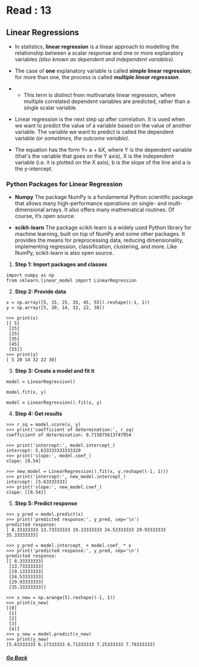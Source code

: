 # Read : 13

## Linear Regressions

- In statistics, **linear regression** is a linear approach to modelling the relationship between a scalar response and one or more explanatory variables *(also known as dependent and independent variables)*. 
  
- The case of **one** explanatory variable is called **simple linear regression**; for more than one, the process is called **_multiple linear regression_**.
  
- * This term is distinct from multivariate linear regression, where multiple correlated dependent variables are predicted, rather than a single scalar variable.

- Linear regression is the next step up after correlation. It is used when we want to predict the value of a variable based on the value of another variable. The variable we want to predict is called the dependent variable *(or sometimes, the outcome variable).*

- The equation has the form Y= a + bX, where Y is the dependent variable (that's the variable that goes on the Y axis), X is the independent variable (i.e. it is plotted on the X axis), b is the slope of the line and a is the y-intercept.


### Python Packages for Linear Regression

- **Numpy**
The package NumPy is a fundamental Python scientific package that allows many high-performance operations on single- and multi-dimensional arrays. It also offers many mathematical routines. Of course, it’s open source.

- **scikit-learn**
The package scikit-learn is a widely used Python library for machine learning, built on top of NumPy and some other packages. It provides the means for preprocessing data, reducing dimensionality, implementing regression, classification, clustering, and more. Like NumPy, scikit-learn is also open source.


1. **Step 1: Import packages and classes**
```
import numpy as np
from sklearn.linear_model import LinearRegression
```

2. **Step 2: Provide data**
```
x = np.array([5, 15, 25, 35, 45, 55]).reshape((-1, 1))
y = np.array([5, 20, 14, 32, 22, 38])
```
```
>>> print(x)
[[ 5]
 [15]
 [25]
 [35]
 [45]
 [55]]
>>> print(y)
[ 5 20 14 32 22 38]
```

3. **Step 3: Create a model and fit it**
```
model = LinearRegression()
```
```
model.fit(x, y)
```
```
model = LinearRegression().fit(x, y)
```

4. **Step 4: Get results**
```
>>> r_sq = model.score(x, y)
>>> print('coefficient of determination:', r_sq)
coefficient of determination: 0.715875613747954
```
```
>>> print('intercept:', model.intercept_)
intercept: 5.633333333333329
>>> print('slope:', model.coef_)
slope: [0.54]
```
```
>>> new_model = LinearRegression().fit(x, y.reshape((-1, 1)))
>>> print('intercept:', new_model.intercept_)
intercept: [5.63333333]
>>> print('slope:', new_model.coef_)
slope: [[0.54]]
```

5. **Step 5: Predict response**
```
>>> y_pred = model.predict(x)
>>> print('predicted response:', y_pred, sep='\n')
predicted response:
[ 8.33333333 13.73333333 19.13333333 24.53333333 29.93333333 35.33333333]
```
```
>>> y_pred = model.intercept_ + model.coef_ * x
>>> print('predicted response:', y_pred, sep='\n')
predicted response:
[[ 8.33333333]
 [13.73333333]
 [19.13333333]
 [24.53333333]
 [29.93333333]
 [35.33333333]]
```
```
>>> x_new = np.arange(5).reshape((-1, 1))
>>> print(x_new)
[[0]
 [1]
 [2]
 [3]
 [4]]
>>> y_new = model.predict(x_new)
>>> print(y_new)
[5.63333333 6.17333333 6.71333333 7.25333333 7.79333333]
```

##### [Go Back](code_401_reading_notes.md)
